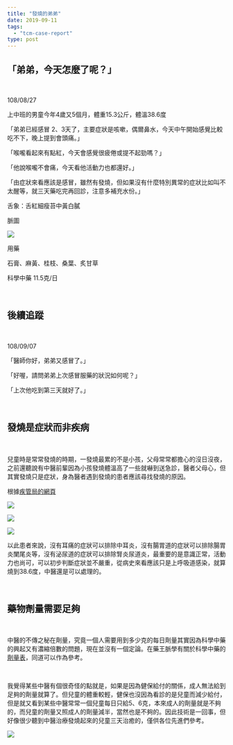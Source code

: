 ```yaml
---
title: "發燒的弟弟"
date: 2019-09-11
tags: 
  - "tcm-case-report"
type: post
---
```


## 「弟弟，今天怎麼了呢？」

 

108/08/27

上中班的男童今年4歲又5個月，體重15.3公斤，體溫38.6度

「弟弟已經感冒 2、3天了，主要症狀是咳嗽，偶爾鼻水，今天中午開始感覺比較吃不下，晚上提到會頭痛。」

「喉嚨看起來有點紅，今天會感覺很疲倦或提不起勁嗎？」

「他說喉嚨不會痛，今天看他活動力也都還好。」

「由症狀來看應該是感冒，雖然有發燒，但如果沒有什麼特別異常的症狀比如叫不太醒等，就三天藥吃完再回診，注意多補充水份。」

舌象：舌紅細瘦苔中黃白膩

脈圖

![](/images/uploads/1282880827-300x212.png)

用藥

石膏、麻黃、桂枝、桑葉、炙甘草

科學中藥 11.5克/日

 

## 後續追蹤

 

108/09/07

「醫師你好，弟弟又感冒了。」

「好喔，請問弟弟上次感冒服藥的狀況如何呢？」

「上次他吃到第三天就好了。」

 

## 發燒是症狀而非疾病

 

兒童時是常常發燒的時期，一發燒最累的不是小孩，父母常常都擔心的沒日沒夜，之前還聽說有中醫前輩因為小孩發燒體溫高了一些就嚇到送急診，醫者父母心，但其實發燒只是症狀，身為醫者遇到發燒的患者應該尋找發燒的原因。

根據[疾管局的網頁](https://www.cdc.gov.tw/File/Get/sc4eFPEsuYYGGCrZqQwLTg)

![](/images/uploads/兒童發燒原因的探查-300x246.png)

![](/images/uploads/fever-300x247.png)

![](/images/uploads/依照器官系統探查原因-300x246.png)

以此患者來說，沒有耳痛的症狀可以排除中耳炎，沒有腸胃道的症狀可以排除腸胃炎闌尾炎等，沒有泌尿道的症狀可以排除腎炎尿道炎，最重要的是意識正常，活動力也尚可，可以初步判斷症狀並不嚴重，從病史來看應該只是上呼吸道感染，就算燒到38.6度，中醫還是可以處理的。

 

## 藥物劑量需要足夠

 

中醫的不傳之秘在劑量，究竟一個人需要用到多少克的每日劑量其實因為科學中藥的興起又有濃縮倍數的問題，現在並沒有一個定論。在藥王脈學有關於科學中藥的[劑量表](https://blog.xuite.net/drjychen/twblog/210866726-%E8%84%88%E7%90%86%E9%86%AB%E7%90%86%E5%AD%B8+61.2%EF%BC%9A%E8%97%A5%E7%8E%8B%E8%84%88%E5%AD%B8%E9%87%8D%E8%A6%81%E8%97%A5%E7%90%86%E8%A6%8F%E5%89%87%E2%80%A5%E2%80%A5%E2%80%A5%E5%B8%B8%E8%A6%8F%E7%9A%84%E7%A7%91%E4%B8%AD%E7%B5%A6%E8%97%A5%E5%8A%91%E9%87%8F%E8%A1%A8)，同道可以作為參考。

 

我覺得某些中醫有個很奇怪的點就是，如果是因為健保給付的關係，成人無法給到足夠的劑量就算了。但兒童的體重較輕，健保也沒因為看診的是兒童而減少給付，但是就又看到某些中醫常常一個兒童每日只給5、6克，本來成人的劑量就是不夠的，而兒童的劑量又照成人的劑量減半，當然也是不夠的。因此技術是一回事，但好像很少聽到中醫治療發燒起來的兒童三天治癒的，僅供各位先進們參考。

![](/images/uploads/teddy-fever-226x300.jpg)
